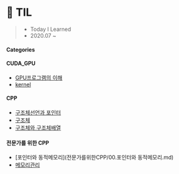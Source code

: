 # 📝 TIL
>- Today I Learned
>- 2020.07 ~
#### Categories

#### CUDA_GPU
- [GPU프로그램의 이해](CUDA_GPU/DAY1.md)
- [kernel](CUDA_GPU/DAY2.md)

#### CPP
- [구조체선언과 포인터](CPP/0.구조체선언과%20포인터.md)
- [구조체](CPP/1.구조체.md)
- [구조체와 구조체배열](CPP/2.구조체와%20구조체배열.md)

#### 전문가를 위한 CPP
- [포인터와 동적메모리](전문가를위한CPP/00.포인터와 동적메모리.md)
- [메모리관리](전문가를위한CPP/01.메모리관리.md)
